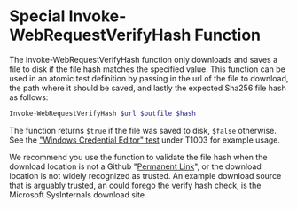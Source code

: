 # Special Invoke-WebRequestVerifyHash Function

The Invoke-WebRequestVerifyHash function only downloads and saves a file to disk if the file hash matches the specified value. This function can be used in an atomic test definition by passing in the url of the file to download, the path where it should be saved, and lastly the expected Sha256 file hash as follows:

```powershell
Invoke-WebRequestVerifyHash $url $outfile $hash
``` 

The function returns `$true` if the file was saved to disk, `$false` otherwise. See the ["Windows Credential Editor" test](https://github.com/redcanaryco/atomic-red-team/blob/master/atomics/T1003/T1003.md#atomic-test-3---windows-credential-editor) under T1003 for example usage.

We recommend you use the function to validate the file hash when the download location is not a Github "[Permanent Link](https://help.github.com/en/github/managing-files-in-a-repository/getting-permanent-links-to-files)", or the download location is not widely recognized as trusted. An example download source that is arguably trusted, an could forego the verify hash check, is the Microsoft SysInternals download site.
